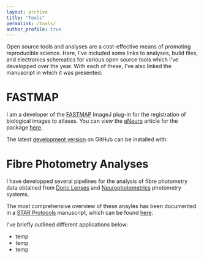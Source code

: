 ```yaml
---
layout: archive
title: "Tools"
permalink: /tools/
author_profile: true
---
```


Open source tools and analyses are a cost-effective means of promoting reproducible science.  Here, I've included some links to analyses, build files, and electronics schematics for various open source tools which I've developped over the year.  With each of these, I've also linked the manuscript in which it was presented.

# FASTMAP

I am a developer of the [FASTMAP](https://github.com/dterstege/FASTMAP/) ImageJ plug-in for the registration of biological images to atlases. You can view the [eNeuro](https://eNeuro.org/) article for the package [here](https://www.eneuro.org/content/9/2/ENEURO.0325-21.2022).

The latest [development version](https://github.com/ShanaScogin/BayesPostEst) on GitHub can be installed with:


# Fibre Photometry Analyses

I have developped several pipelines for the analysis of fibre photometry data obtained from [Doric Lenses](https://www.doriclenses.com) and [Neurophotometrics](https://neurophotometrics.com) photometry systems.

The most comprehensive overview of these anayles has been documented in a [STAR Protocols](https://star-protocols.cell.com) manuscript, which can be found [here]().

I've briefly outlined different applications below:
 * temp
 * temp
 * temp

